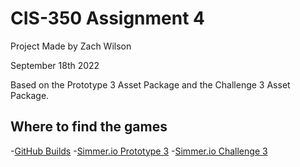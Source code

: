 # CIS-350 Assignment 4
 
Project Made by Zach Wilson

September 18th 2022

Based on the Prototype 3 Asset Package and the Challenge 3 Asset Package. 

## Where to find the games
-[GitHub Builds](https://github.com/PlatFormPlayZ/CIS-350-Assignment-4/releases)
-[Simmer.io Prototype 3](https://simmer.io/@Ronis/prototype-3)
-[Simmer.io Challenge 3](https://simmer.io/@Ronis/challenge-3)
